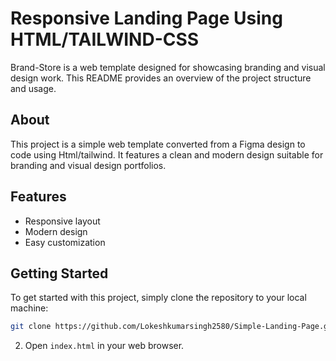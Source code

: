 # Responsive Landing Page Using HTML/TAILWIND-CSS

Brand-Store is a web template designed for showcasing branding and visual design work. This README provides an overview of the project structure and usage.

## About

This project is a simple web template converted from a Figma design to code using Html/tailwind. It features a clean and modern design suitable for branding and visual design portfolios.

## Features

- Responsive layout
- Modern design
- Easy customization

## Getting Started

To get started with this project, simply clone the repository to your local machine:

```bash
git clone https://github.com/Lokeshkumarsingh2580/Simple-Landing-Page.git

```
2. Open `index.html` in your web browser.
